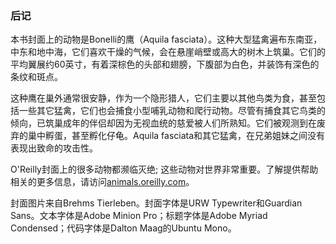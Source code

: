 ### 后记
本书封面上的动物是Bonelli的鹰（Aquila fasciata）。这种大型猛禽遍布东南亚，中东和地中海，它们喜欢干燥的气候，会在悬崖峭壁或高大的树木上筑巢。它们的平均翼展约60英寸，有着深棕色的头部和翅膀，下腹部为白色，并装饰有深色的条纹和斑点。  
  
这种鹰在巢外通常很安静，作为一个隐形猎人，它们主要以其他鸟类为食，甚至包括一些其它猛禽，它们也会捕食小型哺乳动物和爬行动物。尽管有捕食其它鸟类的倾向，已筑巢成年的伴侣却因为无视血统的慈爱被人们所熟知。它们被观测到在废弃的巢中孵蛋，甚至孵化仔龟。Aquila fasciata和其它猛禽，在兄弟姐妹之间没有表现出致命的攻击性。  
  
O'Reilly封面上的很多动物都濒临灭绝; 这些动物对世界非常重要。了解提供帮助相关的更多信息，请访问[animals.oreilly.com](http://animals.oreilly.com/)。  
  
封面图片来自Brehms Tierleben。封面字体是URW Typewriter和Guardian Sans。文本字体是Adobe Minion Pro；标题字体是Adobe Myriad Condensed；代码字体是Dalton Maag的Ubuntu Mono。
